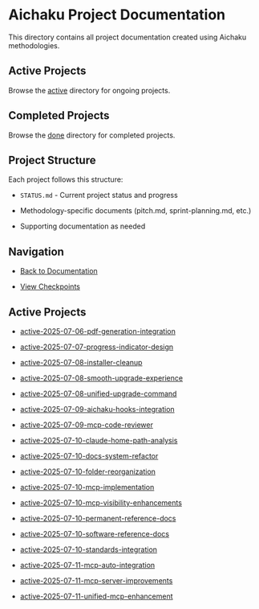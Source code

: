 # Aichaku Project Documentation

This directory contains all project documentation created using Aichaku
methodologies.

## Active Projects

Browse the [active](./active/) directory for ongoing projects.

## Completed Projects

Browse the [done](./done/) directory for completed projects.

## Project Structure

Each project follows this structure:

- `STATUS.md` - Current project status and progress

- Methodology-specific documents (pitch.md, sprint-planning.md, etc.)

- Supporting documentation as needed

## Navigation

- [Back to Documentation](../)

- [View Checkpoints](../checkpoints/)

## Active Projects

- [active-2025-07-06-pdf-generation-integration](./active/active-2025-07-06-pdf-generation-integration/)

- [active-2025-07-07-progress-indicator-design](./active/active-2025-07-07-progress-indicator-design/)

- [active-2025-07-08-installer-cleanup](./active/active-2025-07-08-installer-cleanup/)

- [active-2025-07-08-smooth-upgrade-experience](./active/active-2025-07-08-smooth-upgrade-experience/)

- [active-2025-07-08-unified-upgrade-command](./active/active-2025-07-08-unified-upgrade-command/)

- [active-2025-07-09-aichaku-hooks-integration](./active/active-2025-07-09-aichaku-hooks-integration/)

- [active-2025-07-09-mcp-code-reviewer](./active/active-2025-07-09-mcp-code-reviewer/)

- [active-2025-07-10-claude-home-path-analysis](./active/active-2025-07-10-claude-home-path-analysis/)

- [active-2025-07-10-docs-system-refactor](./active/active-2025-07-10-docs-system-refactor/)

- [active-2025-07-10-folder-reorganization](./active/active-2025-07-10-folder-reorganization/)

- [active-2025-07-10-mcp-implementation](./active/active-2025-07-10-mcp-implementation/)

- [active-2025-07-10-mcp-visibility-enhancements](./active/active-2025-07-10-mcp-visibility-enhancements/)

- [active-2025-07-10-permanent-reference-docs](./active/active-2025-07-10-permanent-reference-docs/)

- [active-2025-07-10-software-reference-docs](./active/active-2025-07-10-software-reference-docs/)

- [active-2025-07-10-standards-integration](./active/active-2025-07-10-standards-integration/)

- [active-2025-07-11-mcp-auto-integration](./active/active-2025-07-11-mcp-auto-integration/)

- [active-2025-07-11-mcp-server-improvements](./active/active-2025-07-11-mcp-server-improvements/)

- [active-2025-07-11-unified-mcp-enhancement](./active/active-2025-07-11-unified-mcp-enhancement/)

